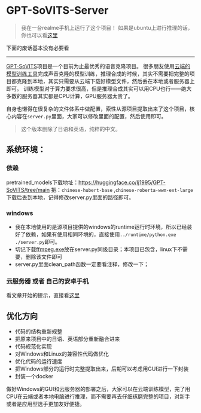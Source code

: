 # GPT-SoVITS-Server

> 我在一台realme手机上运行了这个项目！
> 如果是ubuntu上进行推理的话，你也可以看[这里](./On-Termux-Ubuntu.md)

下面的废话基本没有必要看

----

[GPT-SoVITS](https://github.com/RVC-Boss/GPT-SoVITS)项目是一个目前为止最优秀的语音克隆项目。
很多朋友使用[云端的模型训练工具](https://www.codewithgpu.com/i/RVC-Boss/GPT-SoVITS/GPT-SoVITS-Official)完成声音克隆的模型训练，推理合成的时候，其实不需要把完整的项目都克隆到本地，其实只需要从云端下载好模型文件，然后丢在本地或者服务器上即可。
训练模型对于算力要求很高，但是推理合成其实可以用CPU也行——绝大多数的服务器其实都是CPU计算，GPU服务器太贵了。

自身也懒得在很复杂的文件体系中做配置，索性从源项目提取出来了这个项目，核心内容在`server.py`里面，大家可以修改里面的配置，然后使用即可。

> 这个版本删除了日语和英语，纯粹的中文。

## 系统环境：
### 依赖
pretrained_models下载地址：https://huggingface.co/lj1995/GPT-SoVITS/tree/main 
把：`chinese-hubert-base` ,`chinese-roberta-wwm-ext-large`下载后丢到本地，记得修改server.py里面的路径即可。

### windows
- 我在本地使用的是源项目提供的windows的runtime运行时环境，所以已经装好了依赖，如果有使用相同环境的，直接使用`../runtime/python.exe ./server.py`即可。 
- 切记下载[ffmpeg.exe](https://huggingface.co/lj1995/VoiceConversionWebUI/blob/main/ffmpeg.exe)放在server.py同级目录；本项目已包含，linux下不需要，删除该文件即可
- server.py里面clean_path函数一定要看注释，修改一下；

### 云服务器 或者 自己的安卓手机
看文章开始的提示，直接看[这里](./On-Termux-Ubuntu.md)
 
## 优化方向
- 代码的结构重新规整
- 把原来项目中的日语、英语部分重新融合进来
- 代码规范化实现
- 对Windows和Linux的兼容性代码做优化
- 优化代码的运行速度
- 把Windows部分的运行时完整提取出来，后期可以考虑用GUI进行一下封装
- 封装一个docker

做好Windows的GUI和云服务器的部署之后，大家可以在云端训练模型，完了用CPU在云端或者本地电脑进行推理，而不需要再去仔细琢磨完整的项目，对新手或者是应用型选手更加友好便捷。